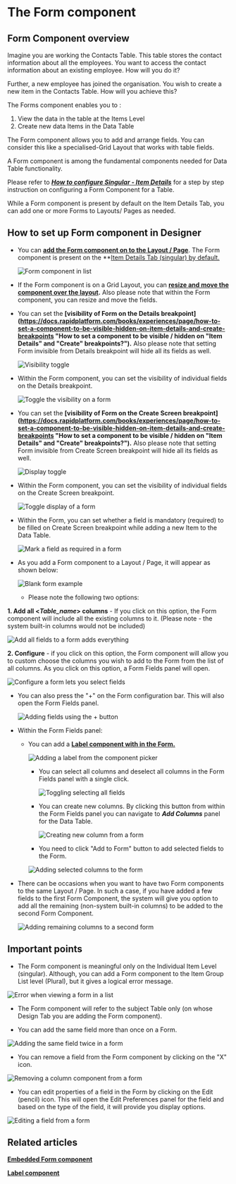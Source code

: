 # The Form component

## Form Component overview

Imagine you are working the Contacts Table. This table stores the contact information about all the employees. You want to access the contact information about an existing employee. How will you do it?

Further, a new employee has joined the organisation. You wish to create a new item in the Contacts Table. How will you achieve this?

The Forms component enables you to :

1. View the data in the table at the Items Level
2. Create new data Items in the Data Table

The Form component allows you to add and arrange fields. You can consider this like a specialised-Grid Layout that works with table fields.

A Form component is among the fundamental components needed for Data Table functionality.

Please refer to ***[How to configure Singular - Item Details](https://docs.rapidplatform.com/books/experiences/page/how-to-configure-item-details-and-item-creation#bkmrk-how-to-configure-sin-0)*** for a step by step instruction on configuring a Form Component for a Table.

While a Form component is present by default on the Item Details Tab, you can add one or more Forms to Layouts/ Pages as needed.


## How to set up Form component in Designer

- You can **[add the Form component on to the Layout / Page](https://docs.rapidplatform.com/books/experiences/page/how-to-add-a-component-to-a-layout-page "How to add a component to a Layout / Page?")**. The Form component is present on the **[Item Details Tab (singular) by default.](https://docs.rapidplatform.com/books/experiences/page/how-to-configure-item-details-and-item-creation#bkmrk-the-defaults-on-a-de) 

    ![Form component in list](<Component list.png>)
- If the Form component is on a Grid Layout, you can **[resize and move the component over the layout](https://docs.rapidplatform.com/books/experiences/page/how-to-arrange-a-component-on-grid-layout "How to arrange a component on Grid layout?").** Also please note that within the Form component, you can resize and move the fields.
- You can set the **[visibility of Form on the Details breakpoint](https://docs.rapidplatform.com/books/experiences/page/how-to-set-a-component-to-be-visible-hidden-on-item-details-and-create-breakpoints "How to set a component to be visible / hidden on "Item Details" and "Create" breakpoints?").** Also please note that setting Form invisible from Details breakpoint will hide all its fields as well. 

    ![Visibility toggle](<../Visiblity toggle.png>)
- Within the Form component, you can set the visibility of individual fields on the Details breakpoint.   

    ![Toggle the visibility on a form](<Toggle visiblity on form.png>)

- You can set the **[visibility of Form on the Create Screen breakpoint](https://docs.rapidplatform.com/books/experiences/page/how-to-set-a-component-to-be-visible-hidden-on-item-details-and-create-breakpoints "How to set a component to be visible / hidden on "Item Details" and "Create" breakpoints?").** Also please note that setting Form invisible from Create Screen breakpoint will hide all its fields as well.  

    ![Display toggle](<../Display toggle.png>)
- Within the Form component, you can set the visibility of individual fields on the Create Screen breakpoint.  

    ![Toggle display of a form](<Toggle display on a form.png>)
- Within the Form, you can set whether a field is mandatory (required) to be filled on Create Screen breakpoint while adding a new Item to the Data Table.  

    ![Mark a field as required in a form](<Mark a field in a form as required.png>)
- As you add a Form component to a Layout / Page, it will appear as shown below: 

    ![Blank form example](<Blank form example.png>)
    - Please note the following two options:

**1. Add all &lt;*Table\_name*&gt; columns** - If you click on this option, the Form component will include all the existing columns to it. (Please note - the system built-in columns would not be included)  

![Add all fields to a form adds everything](<Add all fields to a form.png>)
  
**2. Configure** - if you click on this option, the Form component will allow you to custom choose the columns you wish to add to the Form from the list of all columns. As you click on this option, a Form Fields panel will open.  

![Configure a form lets you select fields](<Configure a form to select fields.png>)

- You can also press the "+" on the Form configuration bar. This will also open the Form Fields panel.   

    ![Adding fields using the + button](<Add fields to a form using the plus.png>)
- Within the Form Fields panel: 
    - You can add a [**Label component with in the Form.**](https://docs.rapidplatform.com/books/experiences/page/what-is-a-label-component "What is a Label component?")  

        ![Adding a label from the component picker](<Add a label to a form.png>)
        - You can select all columns and deselect all columns in the Form Fields panel with a single click.   

            ![Toggling selecting all fields](<Toggling selecting all fields.png>)
        - You can create new columns. By clicking this button from within the Form Fields panel you can navigate to ***Add Columns*** panel for the Data Table.   

            ![Creating new column from a form](<Creating new column from a form.png>)
        - You need to click "Add to Form" button to add selected fields to the Form. 

        ![Adding selected columns to the form](<Adding selected columns to the form.png>)

- There can be occasions when you want to have two Form components to the same Layout / Page. In such a case, if you have added a few fields to the first Form Component, the system will give you option to add all the remaining (non-system built-in columns) to be added to the second Form Component.  

    ![Adding remaining columns to a second form](<Add remaining columns with two forms.png>)

## Important points

- The Form component is meaningful only on the Individual Item Level (singular). Although, you can add a Form component to the Item Group List level (Plural), but it gives a logical error message. 

![Error when viewing a form in a list](<Error when viewing a form in a list.png>)

- The Form component will refer to the subject Table only (on whose Design Tab you are adding the Form component).

- You can add the same field more than once on a Form.

![Adding the same field twice in a form](<Adding the same field twice in a form.png>)

- You can remove a field from the Form component by clicking on the "X" icon.  

![Removing a column component from a form](<Removing a column component from a form.png>)

- You can edit properties of a field in the Form by clicking on the Edit (pencil) icon. This will open the Edit Preferences panel for the field and based on the type of the field, it will provide you display options. 

![Editing a field from a form](<Editing a column from a form.png>)

## Related articles

[**Embedded Form component**](https://docs.rapidplatform.com/books/experiences/page/what-is-a-embedded-form-component-on-a-layout-page "What is a Embedded Form component on a Layout / Page?")

[**Label component**](https://docs.rapidplatform.com/books/experiences/page/what-is-a-label-component "What is a Label component?")